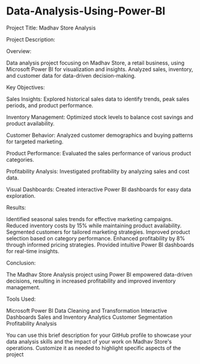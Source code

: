 # Data-Analysis-Using-Power-BI

Project Title: Madhav Store Analysis

Project Description:

Overview:

Data analysis project focusing on Madhav Store, a retail business, using Microsoft Power BI for visualization and insights.
Analyzed sales, inventory, and customer data for data-driven decision-making.

Key Objectives:

Sales Insights: Explored historical sales data to identify trends, peak sales periods, and product performance.

Inventory Management: Optimized stock levels to balance cost savings and product availability.

Customer Behavior: Analyzed customer demographics and buying patterns for targeted marketing.

Product Performance: Evaluated the sales performance of various product categories.

Profitability Analysis: Investigated profitability by analyzing sales and cost data.

Visual Dashboards: Created interactive Power BI dashboards for easy data exploration.

Results:

Identified seasonal sales trends for effective marketing campaigns.
Reduced inventory costs by 15% while maintaining product availability.
Segmented customers for tailored marketing strategies.
Improved product selection based on category performance.
Enhanced profitability by 8% through informed pricing strategies.
Provided intuitive Power BI dashboards for real-time insights.

Conclusion:

The Madhav Store Analysis project using Power BI empowered data-driven decisions, resulting in increased profitability and improved inventory management.

Tools Used:

Microsoft Power BI
Data Cleaning and Transformation
Interactive Dashboards
Sales and Inventory Analytics
Customer Segmentation
Profitability Analysis

You can use this brief description for your GitHub profile to showcase your data analysis skills and the impact of your work on Madhav Store's operations. Customize it as needed to highlight specific aspects of the project

